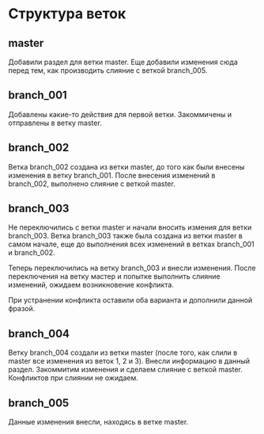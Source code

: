 # Структура веток

## master

Добавили раздел для ветки master. Еще добавили изменения сюда перед тем, как производить слияние с веткой branch_005.

## branch_001

Добавлены какие-то действия для первой ветки. Закоммичены и отправлены в ветку master. 

## branch_002

Ветка branch_002 создана из ветки master, до того как были внесены изменения в ветку branch_001. После внесения изменений в branch_002, выполнено слияние с веткой master. 

## branch_003

Не переключились с ветки master и начали вносить измения для ветки branch_003. Ветка branch_003 также была создана из ветки master в самом начале, еще до выполнения всех изменений в ветках branch_001 и branch_002. 

Теперь переключились на ветку branch_003 и внесли изменения. После переключения на ветку мастер и попытке выполнить слияние изменений, ожидаем возникновение конфликта. 

При устранении конфликта оставили оба варианта и дополнили данной фразой.

## branch_004

Ветку branch_004 создали из ветки master (после того, как слили в master все изменения из веток 1, 2 и 3). Внесли информацию в данный раздел. Закоммитим изменения и сделаем слияние с веткой master. Конфликтов при слиянии не ожидаем. 

## branch_005
Данные изменения внесли, находясь в ветке master. 


